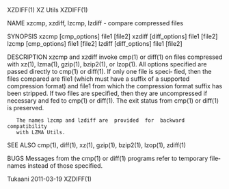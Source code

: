 XZDIFF(1)                          XZ Utils                         XZDIFF(1)

NAME
       xzcmp, xzdiff, lzcmp, lzdiff - compare compressed files

SYNOPSIS
       xzcmp [cmp_options] file1 [file2]
       xzdiff [diff_options] file1 [file2]
       lzcmp [cmp_options] file1 [file2]
       lzdiff [diff_options] file1 [file2]

DESCRIPTION
       xzcmp  and  xzdiff  invoke  cmp(1) or diff(1) on files compressed with
       xz(1), lzma(1), gzip(1), bzip2(1), or lzop(1).  All options  specified
       are  passed directly to cmp(1) or diff(1).  If only one file is speci‐
       fied, then the files compared are file1 (which must have a suffix of a
       supported  compression  format)  and  file1 from which the compression
       format suffix has been stripped.  If two  files  are  specified,  then
       they  are uncompressed if necessary and fed to cmp(1) or diff(1).  The
       exit status from cmp(1) or diff(1) is preserved.

       The names lzcmp and lzdiff are  provided  for  backward  compatibility
       with LZMA Utils.

SEE ALSO
       cmp(1), diff(1), xz(1), gzip(1), bzip2(1), lzop(1), zdiff(1)

BUGS
       Messages  from the cmp(1) or diff(1) programs refer to temporary file‐
       names instead of those specified.

Tukaani                           2011-03-19                        XZDIFF(1)
